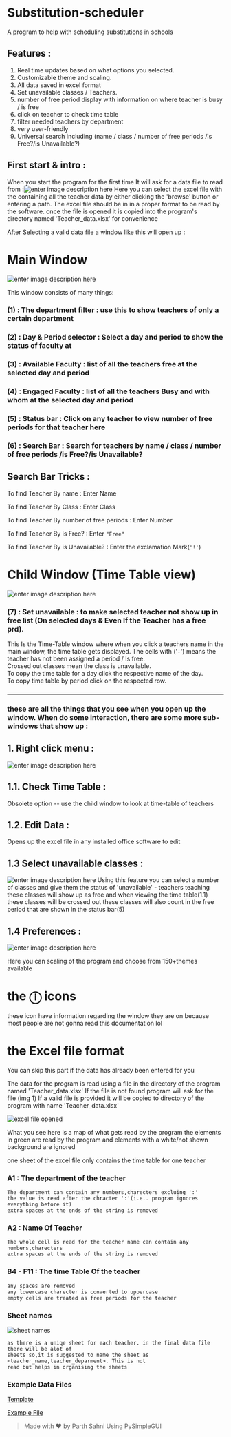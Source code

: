 

# Substitution-scheduler
A program to help with scheduling substitutions in schools

##

## Features :
1. Real time updates based on what options you selected.
2. Customizable theme and scaling.
3. All data saved in excel format 
4. Set unavailable classes / Teachers.
5. number of free period display with information on where teacher is busy / is free
6. click on teacher to check time table
7. filter needed teachers by department
8. very user-friendly
9. Universal search including (name / class / number of free periods /is Free?/is Unavailable?)
##

## First start & intro :
When you start the program for the first time It will ask for a data file to read from :![enter image description here](https://i.ibb.co/1qynKs0/image.png)
Here you can select the excel file with the containing all the teacher data by either clicking the 'browse' button or entering a path. The excel file should be in in a proper format to be read by the software.
once the file is opened it  is copied into the program's directory named 'Teacher_data.xlsx' for convenience


After Selecting a valid data file a window like this will open up :

# Main Window

![enter image description here](https://i.ibb.co/JQ5JqNL/Untitled.png)

This window consists of many things:

### (1) : The department filter  : use this to show teachers of only a certain department
### (2) : Day & Period selector : Select a day and period to show the status of faculty at
### (3) : Available Faculty : list of all the teachers free at the selected day and period
### (4) : Engaged Faculty : list of all the teachers Busy and with whom at the selected day and period
### (5) : Status bar : Click on any teacher to view number of free periods for that teacher here
### (6) : Search Bar : Search for teachers by name / class / number of free periods /is Free?/is Unavailable?

## Search Bar Tricks :

To find Teacher By name : Enter Name

To find Teacher By Class : Enter Class

To find Teacher By number of free periods : Enter Number

To find Teacher By is Free? : Enter `"Free"`

To find Teacher By is Unavailable? : Enter the exclamation Mark(`'!'`)


# Child Window (Time Table view)
![enter image description here](https://i.ibb.co/PDNbmQj/sddf.png)

### (7) : Set unavailable : to make selected teacher not show up in free list (On selected days & Even If the Teacher has a free prd).

This Is the Time-Table window where when you click a teachers name in the main window, the time table gets displayed. The cells with ('`-`') means the teacher has not been assigned a period / Is free.\
Crossed out classes mean the class is unavailable.\
To copy the time table for a day click the respective name of the day.\
To copy time table by period click on the respected row.


### 

___

 ### these are all the things that you see when you open up the window. When do some interaction, there are some more sub-windows that show up :
 

## 1. Right click menu :

![enter image description here](https://i.ibb.co/Xy1SN1k/image.png)

## 1.1. Check Time Table :

Obsolete option -- use the child window to look at time-table of teachers

## 1.2. Edit Data :

Opens up the excel file in any installed office software to edit

## 1.3 Select unavailable classes :

![enter image description here](https://i.ibb.co/vYV58bh/image.png)
Using this feature you can select a number of classes and give them the status of 'unavailable' - teachers teaching these classes will show up as free and when viewing the time table(1.1) these classes will be crossed out these classes will also count in the free period that are shown in the status bar(5)

## 1.4 Preferences :
![enter image description here](https://i.ibb.co/J2DW8Zy/image.png)

Here you can scaling of the program and choose from 150+themes available

# the ⓘ icons
these icon have information regarding the window they are on because most people are not gonna read this documentation lol

# the Excel file format
You can skip this part if the data has already been entered for you

The data for the program is read using a file in the directory of the program named 'Teacher_data.xlsx' 
If the file is not found program will ask for the file (img 1)
If a valid file is provided it will be copied to directory of the program with name 'Teacher_data.xlsx'

![excel file opened](https://i.ibb.co/dtwwDvN/image.png)

What you see here is a map of what gets read by the program the elements in green are read by the program
and elements with a white/not shown  background are ignored

one sheet of the excel file only contains the time table for one teacher 

### A1 : The department of the teacher
	The department can contain any numbers,charecters excluing ':'
	the value is read after the chracter ':'(i.e.. program ignores everything before it)
	extra spaces at the ends of the string is removed

### A2 :  Name Of Teacher
	The whole cell is read for the teacher name can contain any numbers,charecters
	extra spaces at the ends of the string is removed
	
### B4 - F11 : The time Table Of the teacher
	any spaces are removed
	any lowercase charecter is converted to uppercase
	empty cells are treated as free periods for the teacher
	
### Sheet names 
![sheet names](https://i.ibb.co/z7W2F6n/image.png)

	as there is a uniqe sheet for each teacher. in the final data file there will be alot of 
	sheets so,it is suggested to name the sheet as <teacher_name,teacher_deparment>. This is not
	read but helps in organising the sheets

### Example Data Files
[Template](https://github.com/P-rth/Substitution-scheduler/raw/main/Teacher_data_Template.xlsx)

[Example File](https://github.com/P-rth/Substitution-scheduler/raw/main/Teacher_data.xlsx)


> Made with ❤ by Parth Sahni Using PySimpleGUI
